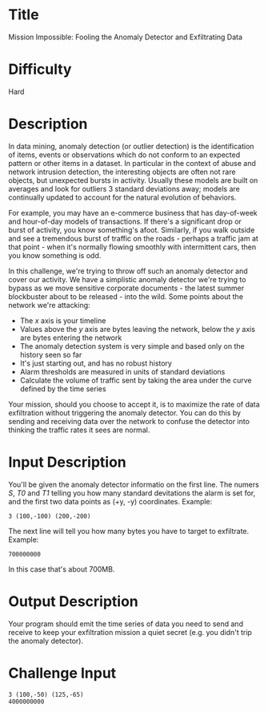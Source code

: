 # Title

Mission Impossible: Fooling the Anomaly Detector and Exfiltrating Data

# Difficulty

Hard

# Description

In data mining, anomaly detection (or outlier detection) is the identification of items, events or observations which do not conform to an expected pattern or other items in a dataset. In particular in the context of abuse and network intrusion detection, the interesting objects are often not rare objects, but unexpected bursts in activity. Usually these models are built on averages and look for outliers 3 standard deviations away; models are continually updated to account for the natural evolution of behaviors. 

For example, you may have an e-commerce business that has day-of-week and hour-of-day models of transactions. If there's a significant drop or burst of activity, you know something's afoot. Similarly, if you walk outside and see a tremendous burst of traffic on the roads - perhaps a traffic jam at that point - when it's normally flowing smoothly with intermittent cars, then you know something is odd. 

In this challenge, we're trying to throw off such an anomaly detector and cover our activity. We have a simplistic anomaly detector we're trying to bypass as we move sensitive corporate documents - the latest summer blockbuster about to be released - into the wild. Some points about the network we're attacking:

* The *x* axis is your timeline
* Values above the *y* axis are bytes leaving the network, below the *y* axis are bytes entering the network
* The anomaly detection system is very simple and based only on the history seen so far
* It's just starting out, and has no robust history
* Alarm thresholds are measured in units of standard deviations
* Calculate the volume of traffic sent by taking the area under the curve defined by the time series 

Your mission, should you choose to accept it, is to maximize the rate of data exfiltration without triggering the anomaly detector. You can do this by sending and receiving data over the network to confuse the detector into thinking the traffic rates it sees are normal. 

# Input Description

You'll be given the anomaly detector informatio on the first line. The numers *S*, *T0* and *T1* telling you how many standard devitations the alarm is set for, and the first two data points as (+y, -y) coordinates. Example:

    3 (100,-100) (200,-200)

The next line will tell you how many bytes you have to target to exfiltrate. Example:

    700000000

In this case that's about 700MB. 

# Output Description

Your program should emit the time series of data you need to send and receive to keep your exfiltration mission a quiet secret (e.g. you didn't trip the anomaly detector). 

# Challenge Input

    3 (100,-50) (125,-65)
    4000000000
